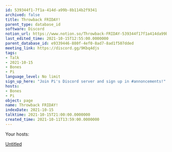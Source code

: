 ```yaml
---
id: 539344f1-7f1a-414d-a99b-8b114b2f9341
archived: false
title: Throwback FRIDAY!
parent_type: database_id
software: Discord
notion_url: https://www.notion.so/Throwback-FRIDAY-539344f17f1a414da99b8b114b2f9341
last_edited_time: 2021-10-15T12:55:00.0000000
parent_database_id: e9339446-880f-4ef0-8ad7-8ad1f507dded
meeting_link: https://discord.gg/9Kbq4djs
tags:
- Talk
- 2021-10-15
- Bones
- Pi
language_level: No limit
sign_up_here: "Join Pi's Discord server and sign up in #annoncements!"
hosts:
- Bones
- Pi
object: page
name: Throwback FRIDAY!
indexDate: 2021-10-15
talktime: 2021-10-15T21:00:00.0000000
created_time: 2021-10-11T13:59:00.0000000
---
```




Your hosts:

[Untitled](https://www.notion.so/482e61b02b9c4456b2b4fe86bb7544c6)   





